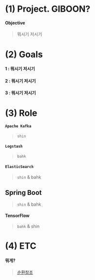 # (1) Project. GIBOON?
#### Objective
> 뭐시기 저시기

# (2) Goals
#### 1 : 뭐시기 저시기
#### 2 : 뭐시기 저시기
#### 3 : 뭐시기 저시기

# (3) Role
#### `Apache Kafka`
> `shin`
#### `Logstash`
> `bahk`
#### `ElasticSearch`
> `shin` & bahk
## Spring Boot
> `shin` & bahk
#### TensorFlow
> `bahk` & shin

# (4) ETC
#### 뭐게?
> [순환참조](https://github.com/chanchancheers/projectGIBOON) </br>